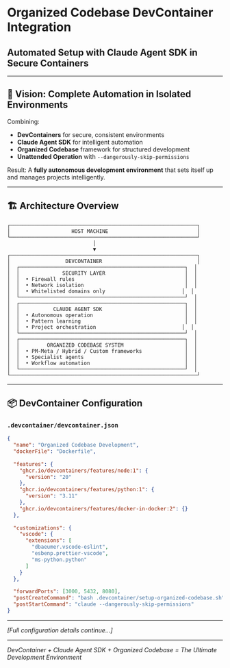 # Organized Codebase DevContainer Integration
## Automated Setup with Claude Agent SDK in Secure Containers

---

## 🎯 Vision: Complete Automation in Isolated Environments

Combining:
- **DevContainers** for secure, consistent environments
- **Claude Agent SDK** for intelligent automation
- **Organized Codebase** framework for structured development
- **Unattended Operation** with `--dangerously-skip-permissions`

Result: A **fully autonomous development environment** that sets itself up and manages projects intelligently.

---

## 🏗️ Architecture Overview

```
┌─────────────────────────────────────────────────────────────┐
│                    HOST MACHINE                             │
└─────────────────────────────────────────────────────────────┘
                            │
                            ▼
┌─────────────────────────────────────────────────────────────┐
│                  DEVCONTAINER                               │
│  ┌──────────────────────────────────────────────────────┐  │
│  │              SECURITY LAYER                          │  │
│  │  • Firewall rules                                    │  │
│  │  • Network isolation                                 │  │
│  │  • Whitelisted domains only                         │  │
│  └──────────────────────────────────────────────────────┘  │
│  ┌──────────────────────────────────────────────────────┐  │
│  │           CLAUDE AGENT SDK                           │  │
│  │  • Autonomous operation                              │  │
│  │  • Pattern learning                                  │  │
│  │  • Project orchestration                            │  │
│  └──────────────────────────────────────────────────────┘  │
│  ┌──────────────────────────────────────────────────────┐  │
│  │         ORGANIZED CODEBASE SYSTEM                    │  │
│  │  • PM-Meta / Hybrid / Custom frameworks              │  │
│  │  • Specialist agents                                 │  │
│  │  • Workflow automation                               │  │
│  └──────────────────────────────────────────────────────┘  │
└─────────────────────────────────────────────────────────────┘
```

---

## 📦 DevContainer Configuration

### `.devcontainer/devcontainer.json`

```json
{
  "name": "Organized Codebase Development",
  "dockerFile": "Dockerfile",
  
  "features": {
    "ghcr.io/devcontainers/features/node:1": {
      "version": "20"
    },
    "ghcr.io/devcontainers/features/python:1": {
      "version": "3.11"
    },
    "ghcr.io/devcontainers/features/docker-in-docker:2": {}
  },
  
  "customizations": {
    "vscode": {
      "extensions": [
        "dbaeumer.vscode-eslint",
        "esbenp.prettier-vscode",
        "ms-python.python"
      ]
    }
  },
  
  "forwardPorts": [3000, 5432, 8080],
  "postCreateCommand": "bash .devcontainer/setup-organized-codebase.sh",
  "postStartCommand": "claude --dangerously-skip-permissions"
}
```

---

*[Full configuration details continue...]*

---

*DevContainer + Claude Agent SDK + Organized Codebase = The Ultimate Development Environment*
